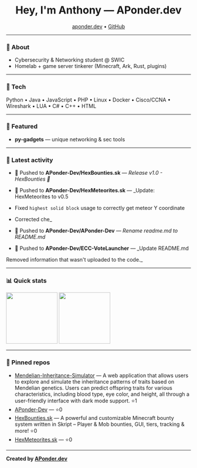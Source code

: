 <!-- Profile Header -->
<h1 align="center">Hey, I'm Anthony — APonder.dev</h1>
<p align="center">
  <a href="https://aponder.dev">aponder.dev</a> •
  <a href="https://github.com/APonder-Dev">GitHub</a>
</p>

---

### 🚀 About
- Cybersecurity & Networking student @ SWIC  
- Homelab + game server tinkerer (Minecraft, Ark, Rust, plugins)  

---

### 🧰 Tech
Python • Java • JavaScript • PHP • Linux • Docker • Cisco/CCNA • Wireshark • LUA • C# • C++ • HTML

---

### 📌 Featured
- **py-gadgets** — unique networking & sec tools  

---

### 📝 Latest activity
<!--RECENT_ACTIVITY:START-->
- 🔨 Pushed to **APonder-Dev/HexBounties.sk** — _Release v1.0 - HexBounties 🎯_
- 🔨 Pushed to **APonder-Dev/HexMeteorites.sk** — _Update: HexMeteorites to v0.5

- Fixed `highest solid block` usage to correctly get meteor Y coordinate
- Corrected che_
- 🔨 Pushed to **APonder-Dev/APonder-Dev** — _Rename readme.md to README.md_
- 🔨 Pushed to **APonder-Dev/ECC-VoteLauncher** — _Update README.md

Removed information that wasn't uploaded to the code._
<!--RECENT_ACTIVITY:END-->

---

### 📊 Quick stats
<!--STATS:START-->
<p>
  <img src="https://github-readme-stats.vercel.app/api?username=APonder-Dev&show_icons=true&hide_title=true" height="140" />
  <img src="https://github-readme-stats.vercel.app/api/top-langs/?username=APonder-Dev&layout=compact" height="140" />
</p>
<!--STATS:END-->

---

### 🔗 Pinned repos
<!--PINNED:START-->
- [Mendelian-Inheritance-Simulator](https://github.com/APonder-Dev/Mendelian-Inheritance-Simulator) — A web application that allows users to explore and simulate the inheritance patterns of traits based on Mendelian genetics. Users can predict offspring traits for various characteristics, including blood type, eye color, and height, all through a user-friendly interface with dark mode support. ⭐1
- [APonder-Dev](https://github.com/APonder-Dev/APonder-Dev) —  ⭐0
- [HexBounties.sk](https://github.com/APonder-Dev/HexBounties.sk) — A powerful and customizable Minecraft bounty system written in Skript – Player & Mob bounties, GUI, tiers, tracking & more! ⭐0
- [HexMeteorites.sk](https://github.com/APonder-Dev/HexMeteorites.sk) —  ⭐0
<!--PINNED:END-->

---

**Created by [APonder.dev](https://aponder.dev)**
